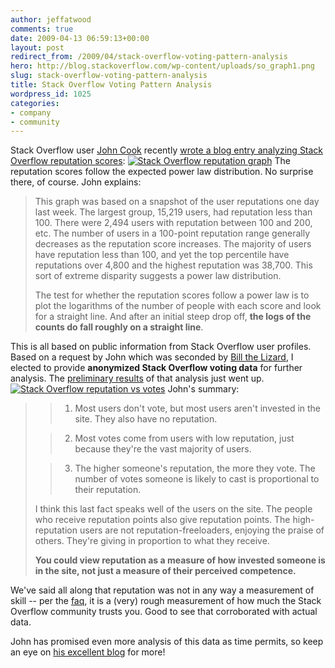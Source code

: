 ```yaml
---
author: jeffatwood
comments: true
date: 2009-04-13 06:59:13+00:00
layout: post
redirect_from: /2009/04/stack-overflow-voting-pattern-analysis
hero: http://blog.stackoverflow.com/wp-content/uploads/so_graph1.png
slug: stack-overflow-voting-pattern-analysis
title: Stack Overflow Voting Pattern Analysis
wordpress_id: 1025
categories:
- company
- community
---
```



Stack Overflow user [John Cook](http://stackoverflow.com/users/25188/john-d-cook) recently [wrote a blog entry analyzing Stack Overflow reputation scores](http://www.johndcook.com/blog/2009/03/02/stackoverflow-reputation-statistics/):
[![Stack Overflow reputation graph](http://blog.stackoverflow.com/wp-content/uploads/so_graph1.png)](http://www.johndcook.com/blog/2009/03/02/stackoverflow-reputation-statistics/)
The reputation scores follow the expected power law distribution. No surprise there, of course. John explains:





<blockquote>
This graph was based on a snapshot of the user reputations one day last week. The largest group, 15,219 users, had reputation less than 100. There were 2,494 users with reputation between 100 and 200, etc. The number of users in a 100-point reputation range generally decreases as the reputation score increases. The majority of users have reputation less than 100, and yet the top percentile have reputations over 4,800 and the highest reputation was 38,700. This sort of extreme disparity suggests a power law distribution.

> 
> 
The test for whether the reputation scores follow a power law is to plot the logarithms of the number of people with each score and look for a straight line. And after an initial steep drop off, **the logs of the counts do fall roughly on a straight line**.
</blockquote>





This is all based on public information from Stack Overflow user profiles. Based on a request by John which was seconded by [Bill the Lizard](http://stackoverflow.com/users/1288/bill-the-lizard), I elected to provide **anonymized Stack Overflow voting data** for further analysis. The [preliminary results](http://www.johndcook.com/blog/2009/04/12/civic-duty-on-stackoverflow/) of that analysis just went up.
[![Stack Overflow reputation vs votes](http://blog.stackoverflow.com/wp-content/uploads/so_repvotes.png)](http://www.johndcook.com/blog/2009/04/12/civic-duty-on-stackoverflow/)
John's summary:





<blockquote>

> 
> 

>   1. Most users don't vote, but most users aren't invested in the site. They also have no reputation.

>   2. Most votes come from users with low reputation, just because they're the vast majority of users.

>   3. The higher someone's reputation, the more they vote. The number of votes someone is likely to cast is proportional to their reputation.


> 
> 
I think this last fact speaks well of the users on the site. The people who receive reputation points also give reputation points. The high-reputation users are not reputation-freeloaders, enjoying the praise of others. They're giving in proportion to what they receive.

> 
> 
**You could view reputation as a measure of how invested someone is in the site, not just a measure of their perceived competence.**
</blockquote>





We've said all along that reputation was not in any way a measurement of skill -- per the [faq](http://stackoverflow.com/faq), it is a (very) rough measurement of how much the Stack Overflow community trusts you. Good to see that corroborated with actual data.



John has promised even more analysis of this data as time permits, so keep an eye on [his excellent blog](http://www.johndcook.com/blog) for more!

